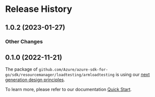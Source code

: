 # Release History

## 1.0.2 (2023-01-27)
### Other Changes


## 0.1.0 (2022-11-21)

The package of `github.com/Azure/azure-sdk-for-go/sdk/resourcemanager/loadtesting/armloadtesting` is using our [next generation design principles](https://azure.github.io/azure-sdk/general_introduction.html).

To learn more, please refer to our documentation [Quick Start](https://aka.ms/azsdk/go/mgmt).